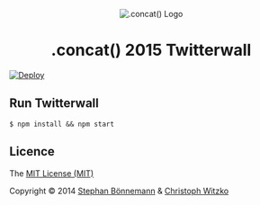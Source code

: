 <p align="center">
  <img src="https://rawgit.com/conc-at/twitterwall/master/app/images/concat.svg" alt=".concat() Logo">
</p>
<h1 align="center">.concat() 2015 Twitterwall</h1>

[![Deploy](https://www.herokucdn.com/deploy/button.svg)](https://heroku.com/deploy)
## Run Twitterwall

    $ npm install && npm start

## Licence

The [MIT License (MIT)](http://opensource.org/licenses/MIT)

Copyright © 2014 [Stephan Bönnemann](https://twitter.com/boennemann) & [Christoph Witzko](https://twitter.com/christophwitzko)
